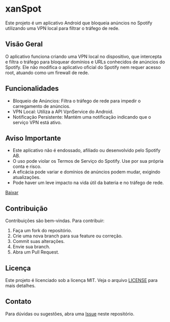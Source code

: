 # xanSpot

Este projeto é um aplicativo Android que bloqueia anúncios no Spotify utilizando uma VPN local para filtrar o tráfego de rede.

## Visão Geral

O aplicativo funciona criando uma VPN local no dispositivo, que intercepta e filtra o tráfego para bloquear domínios e URLs conhecidos de anúncios do Spotify. Ele não modifica o aplicativo oficial do Spotify nem requer acesso root, atuando como um firewall de rede.

## Funcionalidades

* Bloqueio de Anúncios: Filtra o tráfego de rede para impedir o carregamento de anúncios.
* VPN Local: Utiliza a API VpnService do Android.
* Notificação Persistente: Mantém uma notificação indicando que o serviço VPN está ativo.

## Aviso Importante

* Este aplicativo não é endossado, afiliado ou desenvolvido pelo Spotify AB.
* O uso pode violar os Termos de Serviço do Spotify. Use por sua própria conta e risco.
* A eficácia pode variar e domínios de anúncios podem mudar, exigindo atualizações.
* Pode haver um leve impacto na vida útil da bateria e no tráfego de rede.

[Baixar](https://github.com/xandoofc/spotify-adblock-android/releases)

## Contribuição

Contribuições são bem-vindas. Para contribuir:

1.  Faça um fork do repositório.
2.  Crie uma nova branch para sua feature ou correção.
3.  Commit suas alterações.
4.  Envie sua branch.
5.  Abra um Pull Request.

## Licença

Este projeto é licenciado sob a licença MIT. Veja o arquivo [LICENSE](LICENSE) para mais detalhes.

## Contato

Para dúvidas ou sugestões, abra uma [Issue](https://github.com/xandoofc/spotify-adblock-android/issues) neste repositório.

